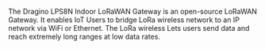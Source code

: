 The Dragino LPS8N Indoor LoRaWAN Gateway is an open-source LoRaWAN Gateway. It enables IoT Users to bridge LoRa wireless network to an IP network via WiFi or Ethernet. The LoRa wireless Lets users send data and reach extremely long ranges at low data rates.
